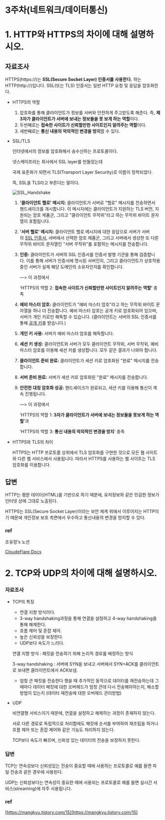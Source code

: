 # 3주차(네트워크/데이터통신)

# 1. HTTP와 HTTPS의 차이에 대해 설명하시오.

## 자료조사

HTTPS(https://)는 **SSL(Secure Socket Layer) 인증서를 사용한다.**
하는 HTTP(http://)입니다. SSL(또는 TLS) 인증서는 일반 HTTP 요청 및 응답을 암호화한다.

- HTTPS의 역할
    1. 암호화를 통해 클라이언트가 정보를 서버와 안전하게 주고받도록 해준다. 즉, **제 3자가 클라이언트가 서버에 보내는 정보들을  못 보게 하는 역할**이다.
    2. 두번째로는 **접속한 사이트가 신뢰할만한 사이트인지 알려주는 역할**이다.
    3. 세번째로는 **통신 내용의 악의적인 변경을 방지**할 수 있다.
- SSL/TLS
    
    인터넷에서의 정보를 암호화해서 송수신하는 프로토콜이다.
    
    넷스케이프라는 회사에서 SSL layer를 만들었는데
    
    국제 표준화가 되면서 TLS(Transport Layer Security)로 이름이 정착되었다.
    
    즉, SSL을 TLS라고 부른다는 말이다.
    
    <SSL handshake>
    
    ![SSL_Handshake](https://github.com/Tentennball/CS_interview_Study/blob/main/network/img/SSL_Handshake.png)
    
    1. **'클라이언트 헬로' 메시지:** 클라이언트가 서버로 "헬로" 메시지를 전송하면서 핸드셰이크를 개시합니다. 이 메시지에는 클라이언트가 지원하는 TLS 버전, 지원되는 암호 제품군, 그리고 "클라이언트 무작위"라고 하는 무작위 바이트 문자열이 포함됩니다.
    2. **'서버 헬로' 메시지:** 클라이언트 헬로 메시지에 대한 응답으로 서버가 서버의 [SSL 인증서](https://www.cloudflare.com/learning/ssl/what-is-an-ssl-certificate/), 서버에서 선택한 암호 제품군, 그리고 서버에서 생성한 또 다른 무작위 바이트 문자열인 "서버 무작위"를 포함하는 메시지를 전송합니다.
    3. **인증:** 클라이언트가 서버의 SSL 인증서를 인증서 발행 기관을 통해 검증합니다. 이를 통해 서버가 인증서에 명시된 서버인지, 그리고 클라이언트가 상호작용 중인 서버가 실제 해당 도메인의 소유자인지를 확인합니다.
        
        —> 이 과정에서
        
        ‘HTTPS의 역할 2: **접속한 사이트가 신뢰할만한 사이트인지 알려주는 역할’** 충족
        
    4. **예비 마스터 암호:** 클라이언트가 "예비 마스터 암호"라고 하는 무작위 바이트 문자열을 하나 더 전송합니다. 예비 마스터 암호는 공개 키로 암호화되어 있으며, 서버가 개인 키로만 해독할 수 있습니다. (클라이언트는 서버의 SSL 인증서를 통해 [공개 키](https://www.cloudflare.com/learning/ssl/how-does-public-key-encryption-work/)를 받습니다.)
    5. **개인 키 사용:** 서버가 예비 마스터 암호를 해독합니다.
    6. **세션 키 생성:** 클라이언트와 서버가 모두 클라이언트 무작위, 서버 무작위, 예비 마스터 암호를 이용해 세션 키를 생성합니다. 모두 같은 결과가 나와야 합니다.
    7. **클라이언트 준비 완료:** 클라이언트가 세션 키로 암호화된 "완료" 메시지를 전송합니다.
    8. **서버 준비 완료:** 서버가 세션 키로 암호화된 "완료" 메시지를 전송합니다.
    9. **안전한 대칭 암호화 성공:** 핸드셰이크가 완료되고, 세션 키를 이용해 통신이 계속 진행됩니다.
        
        —> 이 과정에서
        
        ‘HTTPS의 역할 1:  **3자가 클라이언트가 서버에 보내는 정보들을  못보게 하는 역할**’과
        
        ‘HTTPS의 역할 3:  **통신 내용의 악의적인 변경을 방지**’ 충족
        
    
- HTTPS와 TLS의 차이
    
    HTTPS는 HTTP 프로토콜 상위에서 TLS 암호화를 구현한 것으로 모든 웹 사이트와 다른 웹 서비스에서 사용됩니다. 따라서 HTTPS를 사용하는 웹 사이트는 TLS 암호화를 이용합니다.
    

## 답변

HTTP는 평문 데이터(HTML)를 기반으로 하기 때문에, 유저정보와 같은 민감한 정보가 인터넷 상에 그대로 노출된다.

HTTPS는 SSL(Secure Socket Layer)이라는 보안 체계 위에서 이루어지는 HTTP이기 때문에 개인정보 보호 측면에서 우수하고 통신내용의 변경을 방지할 수 있다.

### ref

조유정’s 노션

[CloudeFlare Docs](https://www.cloudflare.com/ko-kr/learning/ssl/what-happens-in-a-tls-handshake/)

# 2. TCP와 UDP의 차이에 대해 설명하시오.

### 자료조사

- TCP의 특징
    - 연결 지향 방식이다.
    - 3-way handshaking과정을 통해 연결을 설정하고 4-way handshaking을 통해 해제한다.
    - 흐름 제어 및 혼잡 제어.
    - 높은 신뢰성을 보장한다.
    - UDP보다 속도가 느리다.
    
    연결 지향 방식 : 패킷을 전송하기 위해 논리적 경로를 배정하는 방식
    
    3-way handshaking : 서버에 SYN을 보내고 서버에서 SYN+ACK를 클라이언트로 보내면 클라이언트에서 ACK보냄. 
    
    - 엄청 큰 패킷을 전송한다 했을 때 추가적인 동작으로 데이터를 재전송하는데 그때마다 데이터 패킷에 대한 오버헤드가 엄청 큰데 다시 전송해야하는지, 해소할 방법이 있는지 (데이터 재전송에 대한 오버헤드 관리방법)
- UDP
    
    비연결형 서비스이기 때문에, 연결을 설정하고 해제하는 과정이 존재하지 않는다. 
    
    서로 다른 경로로 독립적으로 처리함에도 패킷에 순서를 부여하여 재조립을 하거나 흐름 제어 또는 혼잡 제어와 같은 기능도 처리하지 않는다. 
    
    TCP보다 속도가 빠르며, 신뢰성 있는 데이터의 전송을 보장하지 못한다.
    

### 답변

TCP는 연속성보다 신뢰성있는 전송이 중요할 때에 사용하는 프로토콜로 예를 들면 파일 전송과 같은 경우에 사용된다.

UDP는 신뢰성보다는 연속성이 중요한 때에 사용되는 프로토콜로 예를 들면 실시간 서비스(streaming)에 자주 사용됩니다.

### ref

[https://mangkyu.tistory.com/15](https://mangkyu.tistory.com/15)
